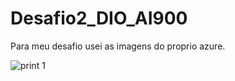 # Desafio2_DIO_AI900

Para meu desafio usei as imagens do proprio azure. 

![print 1](https://github.com/GicaNunes/Desafio2_DIO_AI900/assets/62978214/0ba1535d-611b-4642-8143-28d16711c6e4)
